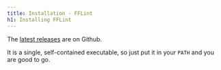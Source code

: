 ```yaml
---
title: Installation - FFLint
h1: Installing FFLint
---
```


The [latest releases](https://github.com/FileFormatInfo/fflint/releases/latest) are on Github.

It is a single, self-contained executable, so just put it in your `PATH` and you are good to go.
<!-- LATER: CI packaging -->
<!-- LATER: distro specific packages -->